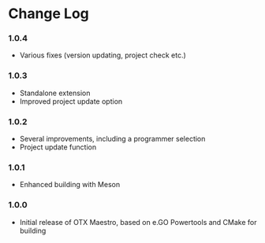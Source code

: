 # Change Log

### 1.0.4

- Various fixes (version updating, project check etc.)

### 1.0.3

- Standalone extension
- Improved project update option

### 1.0.2

- Several improvements, including a programmer selection
- Project update function

### 1.0.1

- Enhanced building with Meson

### 1.0.0

- Initial release of OTX Maestro, based on e.GO Powertools and CMake for building